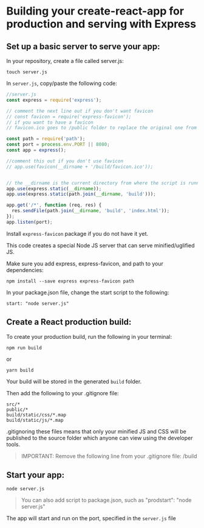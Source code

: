 # Building your create-react-app for production and serving with Express

## Set up a basic server to serve your app:

In your repository, create a file called server.js:
	
	touch server.js

In `server.js`, copy/paste the following code:

```js
//server.js
const express = require('express');

// comment the next line out if you don't want favicon
// const favicon = require('express-favicon'); 
// if you want to have a favicon
// favicon.ico goes to /public folder to replace the original one from React

const path = require('path');
const port = process.env.PORT || 8080;
const app = express();

//comment this out if you don't use favicon
// app.use(favicon(__dirname + '/build/favicon.ico'));


// the __dirname is the current directory from where the script is running
app.use(express.static(__dirname));
app.use(express.static(path.join(__dirname, 'build')));

app.get('/*', function (req, res) {
  res.sendFile(path.join(__dirname, 'build', 'index.html'));
});
app.listen(port);
```

Install `express-favicon` package if you do not have it yet. 

This code creates a special Node JS server that can serve minified/uglified JS. 

Make sure you add express, express-favicon, and path to your dependencies:

	npm install --save express express-favicon path 

In your package.json file, change the start script to the following:

	start: "node server.js"

## Create a React production build:

To create your production build, run the following in your terminal:

	npm run build

or

	yarn build 

Your build will be stored in the generated `build` folder.

Then add the following to your .gitignore file:


	src/*
	public/*
	build/static/css/*.map
	build/static/js/*.map

.gitignoring these files means that only your minified JS and CSS will be published to the source folder which anyone can view using the developer tools.

>IMPORTANT: Remove the following line from your .gitignore file:
	/build 

## Start your app:

	node server.js
	
> You can also add script to package.json, such as "prodstart": "node server.js"

The app will start and run on the port, specified in the `server.js` file